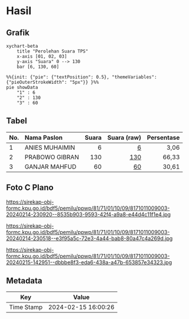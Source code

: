 # Hasil

## Grafik

```mermaid
xychart-beta
    title "Perolehan Suara TPS"
    x-axis [01, 02, 03]
    y-axis "Suara" 0 --> 130
    bar [6, 130, 60]
```

```mermaid
%%{init: {"pie": {"textPosition": 0.5}, "themeVariables": {"pieOuterStrokeWidth": "5px"}} }%%
pie showData
    "1" : 6
    "2" : 130
    "3" : 60
```

## Tabel

| No. | Nama Paslon    | Suara | Suara (raw) | Persentase |
|:--- |:-------------- | -----:| -----------:| ----------:|
| 1   | ANIES MUHAIMIN | 6     | [6][p-1]    | 3,06       |
| 2   | PRABOWO GIBRAN | 130   | [130][p-2]  | 66,33      |
| 3   | GANJAR MAHFUD  | 60    | [60][p-3]   | 30,61      |


[p-1]: https://github.com/gigit-pemilu/pemilu-2024-81-maluku/blob/main/pilpres/hitung-suara/sub/81-maluku/sub/71-kota-ambon/sub/01-nusaniwe/sub/1009-kudamati/sub/003-tps/sub/paslon-1.txt
[p-2]: https://github.com/gigit-pemilu/pemilu-2024-81-maluku/blob/main/pilpres/hitung-suara/sub/81-maluku/sub/71-kota-ambon/sub/01-nusaniwe/sub/1009-kudamati/sub/003-tps/sub/paslon-2.txt
[p-3]: https://github.com/gigit-pemilu/pemilu-2024-81-maluku/blob/main/pilpres/hitung-suara/sub/81-maluku/sub/71-kota-ambon/sub/01-nusaniwe/sub/1009-kudamati/sub/003-tps/sub/paslon-3.txt

## Foto C Plano

https://sirekap-obj-formc.kpu.go.id/bdf5/pemilu/ppwp/81/71/01/10/09/8171011009003-20240214-230920--8535b903-9593-42f4-a9a8-e44d4c11f1e4.jpg

https://sirekap-obj-formc.kpu.go.id/bdf5/pemilu/ppwp/81/71/01/10/09/8171011009003-20240214-230518--e3f95a5c-72e3-4a44-bab8-80a47c4a269d.jpg

https://sirekap-obj-formc.kpu.go.id/bdf5/pemilu/ppwp/81/71/01/10/09/8171011009003-20240215-142951--dbbbe8f3-eda6-438a-a47b-653857e34323.jpg


## Metadata

| Key        | Value               |
| ---------- | ------------------- |
| Time Stamp | 2024-02-15 16:00:26 |



